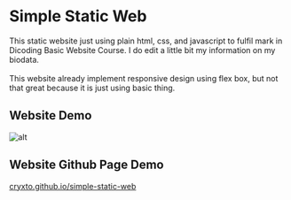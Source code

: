 # Simple Static Web
This static website just using plain html, css, and javascript to fulfil mark in Dicoding Basic Website Course. I do edit a little bit my information on my biodata. <br> <br>
This website already implement responsive design using flex box, but not that great because it is just using basic thing.

## Website Demo
![alt](https://media.giphy.com/media/5Pq1P0neePyr4pQcSC/giphy.gif)

## Website Github Page Demo
[cryxto.github.io/simple-static-web](https://cryxto.github.io/simple-static-web/)